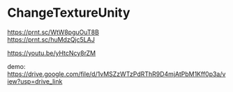 # ChangeTextureUnity

https://prnt.sc/WtW8pguOuT8B <br>
https://prnt.sc/huMdzQjc5LAJ

https://youtu.be/yHtcNcy8rZM

demo: https://drive.google.com/file/d/1vMSZzWTzPdRThR9D4mjAtPbM1Kff0p3a/view?usp=drive_link
